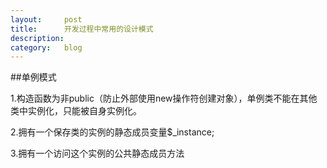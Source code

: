 ```yaml
---
layout:		post
title:		开发过程中常用的设计模式
description: 
category:	blog
---
```


##单例模式

1.构造函数为非public（防止外部使用new操作符创建对象），单例类不能在其他类中实例化，只能被自身实例化。

2.拥有一个保存类的实例的静态成员变量$_instance;

3.拥有一个访问这个实例的公共静态成员方法

